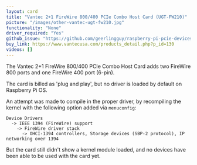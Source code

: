 ```yaml
---
layout: card
title: "Vantec 2+1 FireWire 800/400 PCIe Combo Host Card (UGT-FW210)"
picture: "/images/other-vantec-ugt-fw210.jpg"
functionality: "None"
driver_required: "Yes"
github_issue: "https://github.com/geerlingguy/raspberry-pi-pcie-devices/issues/297"
buy_link: https://www.vantecusa.com/products_detail.php?p_id=130
videos: []
---
```

The Vantec 2+1 FireWire 800/400 PCIe Combo Host Card adds two FireWire 800 ports and one FireWire 400 port (6-pin).

The card is billed as 'plug and play', but no driver is loaded by default on Raspberry Pi OS.

An attempt was made to compile in the proper driver, by recompiling the kernel with the following option added via `menuconfig`:

```
Device Drivers
  -> IEEE 1394 (FireWire) support
    -> FireWire driver stack
      -> OHCI-1394 controllers, Storage devices (SBP-2 protocol), IP networking over 1394
```

But the card still didn't show a kernel module loaded, and no devices have been able to be used with the card yet.
